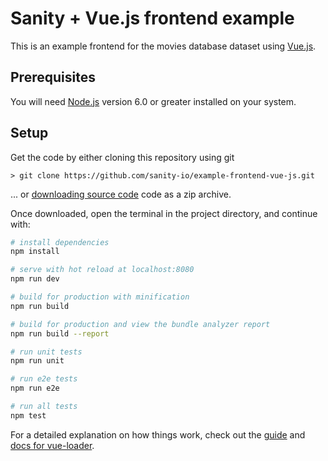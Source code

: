 Sanity + Vue.js frontend example
=== 

This is an example frontend for the movies database dataset using [Vue.js](https://vuejs.org/).

## Prerequisites
You will need [Node.js](https://nodejs.org) version 6.0 or greater installed on your system.

## Setup

Get the code by either cloning this repository using git

    > git clone https://github.com/sanity-io/example-frontend-vue-js.git

... or [downloading source code](https://github.com/sanity-io/example-frontend-vue-js/archive/master.zip) code as a zip archive.

Once downloaded, open the terminal in the project directory, and continue with:

``` bash
# install dependencies
npm install

# serve with hot reload at localhost:8080
npm run dev

# build for production with minification
npm run build

# build for production and view the bundle analyzer report
npm run build --report

# run unit tests
npm run unit

# run e2e tests
npm run e2e

# run all tests
npm test
```

For a detailed explanation on how things work, check out the [guide](http://vuejs-templates.github.io/webpack/) and [docs for vue-loader](http://vuejs.github.io/vue-loader).
